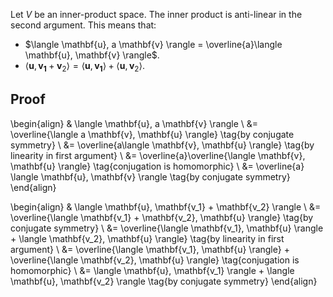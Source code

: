 Let $V$ be an inner-product space.
The inner product is anti-linear in the second argument.
This means that:

* $\langle \mathbf{u}, a \mathbf{v} \rangle = \overline{a}\langle \mathbf{u}, \mathbf{v} \rangle$.
* $\langle \mathbf{u}, \mathbf{v_1} + \mathbf{v} _2 \rangle = \langle \mathbf{u}, \mathbf{v_1} \rangle + \langle \mathbf{u}, \mathbf{v} _2 \rangle$.

## Proof

\begin{align}
& \langle \mathbf{u}, a \mathbf{v} \rangle
\\ &= \overline{\langle a \mathbf{v}, \mathbf{u} \rangle} \tag{by conjugate symmetry}
\\ &= \overline{a\langle \mathbf{v}, \mathbf{u} \rangle} \tag{by linearity in first argument}
\\ &= \overline{a}\overline{\langle \mathbf{v}, \mathbf{u} \rangle} \tag{conjugation is homomorphic}
\\ &= \overline{a} \langle \mathbf{u}, \mathbf{v} \rangle \tag{by conjugate symmetry}
\end{align}

\begin{align}
& \langle \mathbf{u}, \mathbf{v_1} + \mathbf{v_2} \rangle
\\ &= \overline{\langle \mathbf{v_1} + \mathbf{v_2}, \mathbf{u} \rangle} \tag{by conjugate symmetry}
\\ &= \overline{\langle \mathbf{v_1}, \mathbf{u} \rangle + \langle \mathbf{v_2}, \mathbf{u} \rangle} \tag{by linearity in first argument}
\\ &= \overline{\langle \mathbf{v_1}, \mathbf{u} \rangle} + \overline{\langle \mathbf{v_2}, \mathbf{u} \rangle} \tag{conjugation is homomorphic}
\\ &= \langle \mathbf{u}, \mathbf{v_1} \rangle + \langle \mathbf{u}, \mathbf{v_2} \rangle \tag{by conjugate symmetry}
\end{align}
